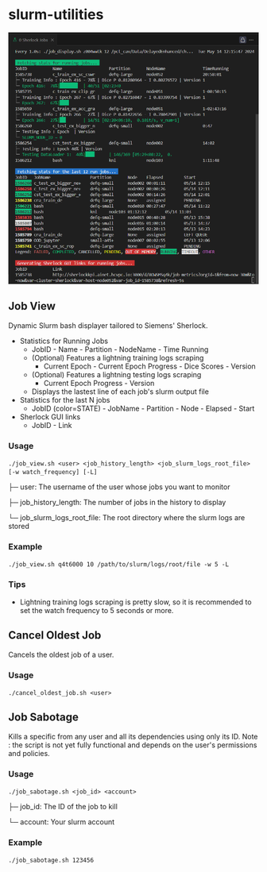 # slurm-utilities

![image](docs/cool.png)

## Job View

Dynamic Slurm bash displayer tailored to Siemens' Sherlock.
- Statistics for Running Jobs
  - JobID - Name - Partition - NodeName - Time Running
  - (Optional) Features a lightning training logs scraping
    - Current Epoch - Current Epoch Progress - Dice Scores - Version
  - (Optional) Features a lightning testing logs scraping
    - Current Epoch Progress - Version
  - Displays the lastest line of each job's slurm output file
- Statistics for the last N jobs
  - JobID (color=STATE) - JobName - Partition - Node - Elapsed - Start
- Sherlock GUI links
  - JobID - Link

### Usage

`./job_view.sh <user> <job_history_length> <job_slurm_logs_root_file> [-w watch_frequency] [-L]`

├─ user: The username of the user whose jobs you want to monitor

├─ job_history_length: The number of jobs in the history to display

└─ job_slurm_logs_root_file: The root directory where the slurm logs are stored

### Example

`./job_view.sh q4t6000 10 /path/to/slurm/logs/root/file -w 5 -L`

### Tips

- Lightning training logs scraping is pretty slow, so it is recommended to set the watch frequency to 5 seconds or more.

## Cancel Oldest Job

Cancels the oldest job of a user.

### Usage

`./cancel_oldest_job.sh <user>`

## Job Sabotage

Kills a specific from any user and all its dependencies using only its ID.
Note : the script is not yet fully functional and depends on the user's permissions and policies.

### Usage

`./job_sabotage.sh <job_id> <account>`

├─ job_id: The ID of the job to kill

└─ account: Your slurm account

### Example

`./job_sabotage.sh 123456`
